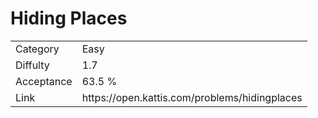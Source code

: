 # Hiding Places

<table>
    <tr>
        <td>Category</td>
        <td>Easy</td>
    </tr>
    <tr>
        <td>Diffulty</td>
        <td>1.7</td>
    </tr>
    <tr>
        <td>Acceptance</td>
        <td>63.5 %</td>
    </tr>
    <tr>
        <td>Link</td>
        <td>https://open.kattis.com/problems/hidingplaces</td>
    </tr>
</table>